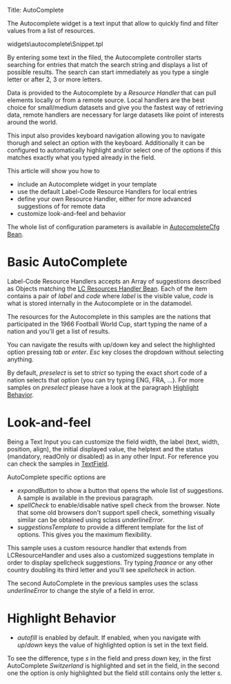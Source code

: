 Title: AutoComplete



The Autocomplete widget is a text input that allow to quickly find and filter values from a list of resources.

<srcinclude tag="autocomplete" lang="AT" outdent="true">widgets\autocomplete\Snippet.tpl</srcinclude>

By entering some text in the filed, the Autocomplete controller starts searching for entries that match the search string and displays a list of possible results. The search can start immediately as you type a single letter or after 2, 3  or more letters.

Data is provided to the Autocomplete by a *Resource Handler* that can pull elements locally or from a remote source.
Local handlers are the best choice for small/medium datasets and give you the fastest way of retrieving data, remote handlers are necessary for large datasets like point of interests around the world.

This input also provides keyboard navigation allowing you to navigate thorugh and select an option with the keyboard.
Additionally it can be configured to automatically highlight and/or select one of the options if this matches exactly what you typed already in the field.

This article will show you how to 
* include an Autocomplete widget in your template
* use the default Label-Code Resource Handlers for local entries
* define your own Resource Handler, either for more advanced suggestions of for remote data
* customize look-and-feel and behavior

The whole list of configuration parameters is available in [AutocompleteCfg Bean](http://ariatemplates.com/aria/guide/apps/apidocs/#aria.widgets.CfgBeans:AutoCompleteCfg).

# Basic AutoComplete

Label-Code Resource Handlers accepts an Array of suggestions described as Objects matching the [LC Resources Handler Bean](http://ariatemplates.com/aria/guide/apps/apidocs/#aria.resources.handlers.LCResourcesHandlerBean).
Each of the item contains a pair of *label* and *code* where _label_ is the visible value, _code_ is what is stored internally in the Autocomplete or in the datamodel.

The resources for the Autocomplete in this samples are the nations that participated in the 1966 Football World Cup, start typing the name of a nation and you'll get a list of results.

You can navigate the results with up/down key and select the highlighted option pressing _tab_ or _enter_. _Esc_ key closes the dropdown without selecting anything.

<sample sample="widgets/autocomplete/basic" />

By default, *preselect* is set to _strict_ so typing the exact short code of a nation selects that option (you can try typing ENG, FRA, ...). For more samples on _preselect_ please have a look at the paragraph [Highlight Behavior](#Highlight_Behavior).

# Look-and-feel

Being a Text Input you can customize the field width, the label (text, width, position, align), the initial displayed value, the helptext and the status (mandatory, readOnly or disabled) as in any other Input. For reference you can check the samples in [TextField](TextField).

AutoComplete specific options are
* *expandButton* to show a button that opens the whole list of suggestions. A sample is available in the previous paragraph.
* *spellCheck* to enable/disable native spell check from the browser. Note that some old browsers don't support spell check, something visually similar can be obtained using sclass _underlineError_.
* *suggestionsTemplate* to provide a different template for the list of options. This gives you the maximum flexibility.

This sample uses a custom resource handler that extends from LCResourceHandler and uses also a customized suggestions template in order to display spellcheck suggestions.
Try typing _fraance_ or any other country doubling its third letter and you'll see _*spellcheck*_ in action.

<sample sample="widgets/autocomplete/spellcheck" />

The second AutoComplete in the previous samples uses the sclass _*underlineError*_ to change the style of a field in error.

# Highlight Behavior

* *autofill* is enabled by default. If enabled, when you navigate with _up_/_down_ keys the value of highlighted option is set in the text field.

To see the difference, type _*s*_ in the field and press _down_ key, in the first AutoComplete _Switzerland_ is highlighted and set in the field, in the second one the option is only highlighted but the field still contains only the letter _s_.

<template templateclasspath="ariadoc.samples.widgets.autocomplete.HighlightAutofill" />


* *preselect* allows to modify the way options are highlighted when typing.
	* _strict_: the first option is highlighted only if the search string (what you type in the text field) matches exactly the label or the code.
	* _always_: the first option is always highlighted.
	* _none_: the first option is never highlighted.

You can type _ENG_ or _England_ in the three AutoComplete below and check how suggestions are highlighted. 
In _*strict*_ mode the suggestion is highlighted only when you type entirely _ENG_ or _England_, in _*always*_ mode as soon as you type the letter _e_ and in _*none*_ mode highlight is disabled completely.

<template templateclasspath="ariadoc.samples.widgets.autocomplete.HighlightPreselect" />

# Action

AutoComplete is a form widget, meaning that it is a good addition to your forms although it can be used also outside such element. For this reason it doesn't allow to react on user interaction (click, focus, ...) but only to data changes.

* *onchange*: called when the value in the field changes. Changes are not immediate as you type, but happens when you leave the field, after a blur or after selecting one of the options.

In this sample the _*onchange*_ callback shows a small notification above the AutoComplete. If you type something in the field and highlight its options the callback is not called, but if you select one option clicking on it, pressing _Enter_ or _Tab_, the notification appears. The callback is called also if you type an invalid text.

<sample sample="widgets/autocomplete/onchange" />